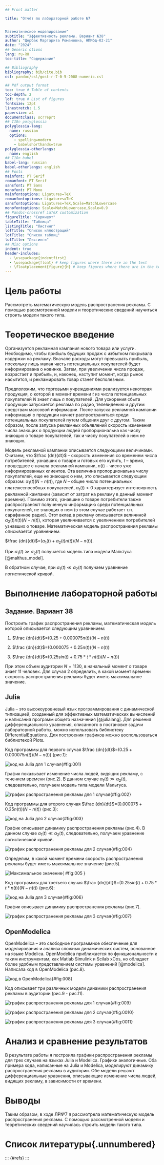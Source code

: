 ```yaml
---
## Front matter

title: "Отчёт по лабораторной работе №7


Математическое моделирование"
subtitle: "Эффективность рекламы. Вариант №38"
author: "Щербак Маргарита Романовна, НПИбд-02-21"
date: "2024"
## Generic otions
lang: ru-RU
toc-title: "Содержание"

## Bibliography
bibliography: bib/cite.bib
csl: pandoc/csl/gost-r-7-0-5-2008-numeric.csl

## Pdf output format
toc: true # Table of contents
toc-depth: 2
lof: true # List of figures
fontsize: 12pt
linestretch: 1.5
papersize: a4
documentclass: scrreprt
## I18n polyglossia
polyglossia-lang:
  name: russian
  options:
	- spelling=modern
	- babelshorthands=true
polyglossia-otherlangs:
  name: english
## I18n babel
babel-lang: russian
babel-otherlangs: english
## Fonts
mainfont: PT Serif
romanfont: PT Serif
sansfont: PT Sans
monofont: PT Mono
mainfontoptions: Ligatures=TeX
romanfontoptions: Ligatures=TeX
sansfontoptions: Ligatures=TeX,Scale=MatchLowercase
monofontoptions: Scale=MatchLowercase,Scale=0.9
## Pandoc-crossref LaTeX customization
figureTitle: "Скриншот"
tableTitle: "Таблица"
listingTitle: "Листинг"
lofTitle: "Список иллюстраций"
lotTitle: "Список таблиц"
lolTitle: "Листинги"
## Misc options
indent: true
header-includes:
  - \usepackage{indentfirst}
  - \usepackage{float} # keep figures where there are in the text
  - \floatplacement{figure}{H} # keep figures where there are in the text
---
```


# Цель работы

Рассмотреть математическую модель распространения рекламы. С помощью рассмотренной модели и теоретических сведений научиться строить модели такого типа. 

# Теоретическое введение

Организуется рекламная кампания нового товара или услуги. Необходимо, чтобы прибыль будущих продаж с избытком покрывала издержки на рекламу. Вначале расходы могут превышать прибыль, поскольку лишь малая часть потенциальных покупателей будет информирована о новинке. Затем, при
увеличении числа продаж, возрастает и прибыль, и, наконец, наступит момент, когда рынок насытится, и рекламировать товар станет бесполезным.

Предположим, что торговыми учреждениями реализуется некоторая продукция, о которой в момент времени $t$ из числа потенциальных покупателей $N$ знает лишь $n$ покупателей. Для ускорения сбыта продукции запускается реклама по радио, телевидению и другим средствам массовой информации. После запуска рекламной кампании информация о продукции начнет распространяться среди потенциальных покупателей путем общения друг с другом. Таким образом, после запуска рекламных объявлений скорость изменения числа знающих о продукции людей пропорциональна как числу знающих о товаре покупателей, так и числу покупателей о нем не знающих.

Модель рекламной кампании описывается следующими величинами. Считаем, что $\frac {dn}{dt}$ – скорость изменения со временем числа потребителей, узнавших о товаре и готовых его купить, $t$ – время, прошедшее с начала рекламной кампании, $n(t)$ – число уже информированных клиентов. Эта величина пропорциональна числу покупателей, еще не знающих о нем, это описывается следующим образом: $α_1(t)(N-n(t))$, где $N$ – общее число потенциальных платежеспособных покупателей, $α_1(t)>0$ характеризует интенсивность рекламной кампании (зависит от затрат на рекламу в данный момент времени). Помимо этого, узнавшие о товаре потребители также распространяют полученную информацию среди потенциальных покупателей, не знающих о нем (в этом случае работает т.н. сарафанное радио). Этот вклад в рекламу описывается величиной $α_2(t)n(t)(N-n(t))$, которая увеличивается с увеличением потребителей узнавших о товаре. Математическая модель распространения рекламы описывается уравнением: 

$\frac {dn}{dt}$=$(α_1(t)+α_2(t)n(t))(N-n(t))$.

При $α_1(t)≫α_2(t)$ получается модель типа модели Мальтуса [@malthus_model].

В обратном случае, при $α_1(t)≪α_2(t)$ получаем уравнение логистической кривой.

# Выполнение лабораторной работы

## Задание. Вариант 38

Построить график распространения рекламы, математическая модель которой описывается следующим уравнением:   

1. $\frac {dn}{dt}$=$(0.25+0.000075n(t))(N-n(t))$   

2. $\frac {dn}{dt}$=$(0.000075+0.25n(t))(N-n(t))$  

3. $\frac {dn}{dt}$=$(0.25sin(t)+0.75*t*n(t))(N-n(t))$  

При этом объем аудитории $N=1130$, в начальный момент о товаре знает $11$ человек. Для случая $2$ определить, в какой момент времени скорость распространения рекламы будет иметь максимальное значение.

## Julia

Julia – это высокоуровневый язык программирования с динамической типизацией, созданный для эффективных математических вычислений и написания программ общего назначения [@julialang]. Для решения дифференциального уравнения, описанного в постановке задачи лабораторной работы, можно использовать библиотеку DifferentialEquations. Для построения графиков можно воспользоваться библиотекой Plots.

Код программы для первого случая $\frac {dn}{dt}$=$(0.25+0.000075n(t))(N-n(t))$ (рис.1):

![код на Julia для 1 случая](image/11.png){#fig:001}

График показывает изменение числа людей, видящих рекламу, с течением времени (рис.2). В данном случае $α_1(t)≫α_2(t)$, следовательно, получаем модель типа модели Мальтуса.

![график распространения рекламы для 1 случая](image/lab7_1.png){#fig:002}

Код программы для второго случая $\frac {dn}{dt}$=$(0.000075+0.25n(t))(N-n(t))$ (рис.3):

![код на Julia для 2 случая](image/12.png){#fig:003}

График описывает динамику распространения рекламы (рис.4). В данном случае $α_1(t)≪α_2(t)$, следовательно, получаем уравнение логистической кривой.

![график распространения рекламы для 2 случая](image/lab7_2.png){#fig:004}

Определим, в какой момент времени скорость распространения рекламы будет иметь максимальное значение (рис.5).

![Максимальное значение](image/121.png){ #fig:005 }

Код программы для третьего случая $\frac {dn}{dt}$=$(0.25sin(t)+0.75*t*n(t))(N-n(t))$ (рис.6):

![код на Julia для 3 случая](image/13.png){#fig:006}

График описывает динамику распространения рекламы (рис.7).

![график распространения рекламы для 3 случая](image/lab7_3.png){#fig:007}


## OpenModelica

OpenModelica – это свободное программное обеспечение для моделирования и анализа сложных динамических систем, основанное на языке Modelica. OpenModelica приближается по функциональности к таким инструментам, как Matlab Simulink и Scilab xCos, но обладает более удобным представлением системы уравнений [@modelica]. Написала код в OpenModelica (рис.8). 

![код в OpenModelica](image/0.png){#fig:008}

Код описывает три различных модели динамики распространения рекламы в аудитории (рис.9 - рис.11).

![график распространения рекламы для 1 случая](image/1.png){#fig:009}

![график распространения рекламы для 2 случая](image/2.png){#fig:0010}

![график распространения рекламы для 3 случая](image/3.png){#fig:0011}


# Анализ и сравнение результатов

В результате работы я построила графики распространения рекламы для трех случаев на языках Julia и Modelica. Графики аналогичные.
Оба примера кода, написанные на Julia и Modelica, моделируют динамику распространения рекламы в аудитории. Обе модели решают дифференциальные уравнения, описывающие изменение числа людей, видящих рекламу, в зависимости от времени. 

# Выводы

Таким образом, в ходе ЛР№7 я рассмотрела математическую модель распространения рекламы. С помощью рассмотренной модели и теоретических сведений научилась строить модели такого типа.

# Список литературы{.unnumbered}

::: {#refs}
:::
